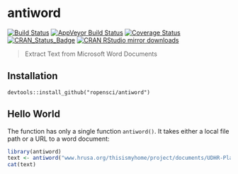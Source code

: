 # antiword

[![Build Status](https://travis-ci.org/ropensci/antiword.svg?branch=master)](https://travis-ci.org/ropensci/antiword)
[![AppVeyor Build Status](https://ci.appveyor.com/api/projects/status/github/ropensci/antiword?branch=master&svg=true)](https://ci.appveyor.com/project/ropensci/antiword)
[![Coverage Status](https://codecov.io/github/ropensci/antiword/coverage.svg?branch=master)](https://codecov.io/github/ropensci/antiword?branch=master)
[![CRAN_Status_Badge](http://www.r-pkg.org/badges/version/antiword)](http://cran.r-project.org/package=antiword)
[![CRAN RStudio mirror downloads](http://cranlogs.r-pkg.org/badges/antiword)](http://cran.r-project.org/web/packages/antiword/index.html)

> Extract Text from Microsoft Word Documents

## Installation

```
devtools::install_github("ropensci/antiword")
```

## Hello World

The function has only a single function `antiword()`. It takes either a local 
file path or a URL to a word document:

```r
library(antiword)
text <- antiword("www.hrusa.org/thisismyhome/project/documents/UDHR-PlainEnglishVersion.doc")
cat(text)
```
